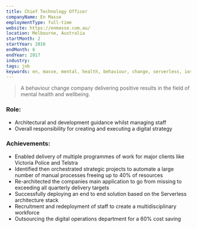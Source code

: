 ```yaml
---
title: Chief Technology Officer
companyName: En Masse
employmentType: full-time
website: https://enmasse.com.au/
location: Melbourne, Australia
startMonth: 2
startYear: 2016
endMonth: 6
endYear: 2017
industry:
tags: job
keywords: en, masse, mental, health, behaviour, change, serverless, ios
---
```


> A behaviour change company delivering positive results in the field of mental health and wellbeing.

### Role:

- Architectural and development guidance whilst managing staff
- Overall responsibility for creating and executing a digital strategy

### Achievements:

- Enabled delivery of multiple programmes of work for major clients like Victoria Police and Telstra
- Identified then orchestrated strategic projects to automate a large number of manual processes
  freeing up to 40% of resources
- Re-architected the companies main application to go from missing to exceeding all quarterly delivery targets
- Successfully deploying an end to end solution based on the Serverless architecture stack
- Recruitment and redeployment of staff to create a multidisciplinary workforce
- Outsourcing the digital operations department for a 60% cost saving
